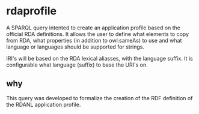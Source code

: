 # rdaprofile

A SPARQL query intented to create an application profile based on the official RDA definitions.
It allows the user to define what elements to copy from RDA, what properties (in addition to owl:sameAs) to use and what language or languages should be supported for strings.

IRI's will be based on the RDA lexical aliasses, with the language suffix. It is configurable what language (suffix) to base the URI's on.

## why

This query was developed to formalize the creation of the RDF definition of the RDANL application profile.

